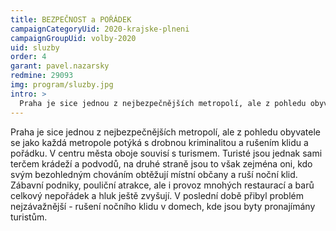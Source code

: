 ```yaml
---
title: BEZPEČNOST a POŘÁDEK  
campaignCategoryUid: 2020-krajske-plneni
campaignGroupUid: volby-2020
uid: sluzby
order: 4
garant: pavel.nazarsky
redmine: 29093
img: program/sluzby.jpg
intro: > 
  Praha je sice jednou z nejbezpečnějších metropolí, ale z pohledu obyvatele se jako každá metropole potýká s drobnou kriminalitou a rušením klidu a pořádku. V centru města oboje souvisí s turismem. Turisté jsou jednak sami terčem krádeží a podvodů, na druhé straně jsou to však zejména oni, kdo svým bezohledným chováním obtěžují místní občany a ruší noční klid. Zábavní podniky, pouliční atrakce, ale i provoz mnohých restaurací a barů celkový nepořádek a hluk ještě zvyšují. V poslední době přibyl problém nejzávažnější - rušení nočního klidu v domech, kde jsou byty pronajímány turistům.
---
```


Praha je sice jednou z nejbezpečnějších metropolí, ale z pohledu obyvatele se jako každá metropole potýká s drobnou kriminalitou a rušením klidu a pořádku. V centru města oboje souvisí s turismem. Turisté jsou jednak sami terčem krádeží a podvodů, na druhé straně jsou to však zejména oni, kdo svým bezohledným chováním obtěžují místní občany a ruší noční klid. Zábavní podniky, pouliční atrakce, ale i provoz mnohých restaurací a barů celkový nepořádek a hluk ještě zvyšují. V poslední době přibyl problém nejzávažnější - rušení nočního klidu v domech, kde jsou byty pronajímány turistům.
